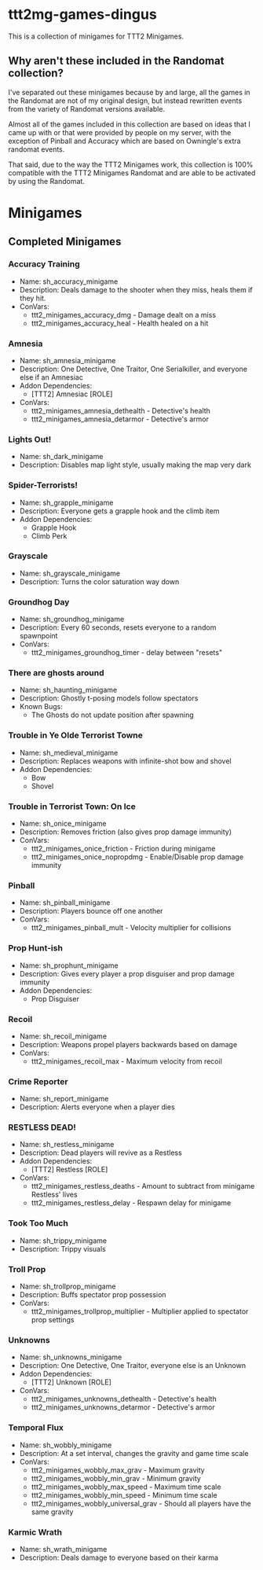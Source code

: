 # ttt2mg-games-dingus
This is a collection of minigames for TTT2 Minigames.

## Why aren't these included in the Randomat collection?
I've separated out these minigames because by and large, all the games in the Randomat are not of my original design, but instead rewritten events from the variety of Randomat versions available.

Almost all of the games included in this collection are based on ideas that I came up with or that were provided by people on my server, with the exception of Pinball and Accuracy which are based on Owningle's extra randomat events.

That said, due to the way the TTT2 Minigames work, this collection is 100% compatible with the TTT2 Minigames Randomat and are able to be activated by using the Randomat.

# Minigames

## Completed Minigames

### Accuracy Training
* Name: sh_accuracy_minigame
* Description: Deals damage to the shooter when they miss, heals them if they hit.
* ConVars:
  * ttt2_minigames_accuracy_dmg - Damage dealt on a miss
  * ttt2_minigames_accuracy_heal  - Health healed on a hit

### Amnesia
* Name: sh_amnesia_minigame
* Description: One Detective, One Traitor, One Serialkiller, and everyone else if an Amnesiac
* Addon Dependencies:
  * [TTT2] Amnesiac [ROLE]
* ConVars:
  * ttt2_minigames_amnesia_dethealth  - Detective's health
  * ttt2_minigames_amnesia_detarmor - Detective's armor

### Lights Out!
* Name: sh_dark_minigame
* Description: Disables map light style, usually making the map very dark

### Spider-Terrorists!
* Name: sh_grapple_minigame
* Description: Everyone gets a grapple hook and the climb item
* Addon Dependencies:
  * Grapple Hook
  * Climb Perk

### Grayscale
* Name: sh_grayscale_minigame
* Description: Turns the color saturation way down

### Groundhog Day
* Name: sh_groundhog_minigame
* Description: Every 60 seconds, resets everyone to a random spawnpoint
* ConVars:
  * ttt2_minigames_groundhog_timer  - delay between "resets"

### There are ghosts around
* Name: sh_haunting_minigame
* Description: Ghostly t-posing models follow spectators
* Known Bugs:
  * The Ghosts do not update position after spawning

### Trouble in Ye Olde Terrorist Towne
* Name: sh_medieval_minigame
* Description: Replaces weapons with infinite-shot bow and shovel
* Addon Dependencies:
  * Bow
  * Shovel

### Trouble in Terrorist Town: On Ice
* Name: sh_onice_minigame
* Description: Removes friction (also gives prop damage immunity)
* ConVars:
  * ttt2_minigames_onice_friction - Friction during minigame
  * ttt2_minigames_onice_nopropdmg  - Enable/Disable prop damage immunity

### Pinball
* Name: sh_pinball_minigame
* Description: Players bounce off one another
* ConVars:
  * ttt2_minigames_pinball_mult - Velocity multiplier for collisions

### Prop Hunt-ish
* Name: sh_prophunt_minigame
* Description: Gives every player a prop disguiser and prop damage immunity
* Addon Dependencies:
  * Prop Disguiser

### Recoil
* Name: sh_recoil_minigame
* Description: Weapons propel players backwards based on damage
* ConVars:
  * ttt2_minigames_recoil_max - Maximum velocity from recoil

### Crime Reporter
* Name: sh_report_minigame
* Description: Alerts everyone when a player dies

### RESTLESS DEAD!
* Name: sh_restless_minigame
* Description: Dead players will revive as a Restless
* Addon Dependencies:
  * [TTT2] Restless [ROLE]
* ConVars:
  * ttt2_minigames_restless_deaths  - Amount to subtract from minigame Restless' lives
  * ttt2_minigames_restless_delay - Respawn delay for minigame

### Took Too Much
* Name: sh_trippy_minigame
* Description: Trippy visuals

### Troll Prop
* Name: sh_trollprop_minigame
* Description: Buffs spectator prop possession
* ConVars:
  * ttt2_minigames_trollprop_multiplier - Multiplier applied to spectator prop settings

### Unknowns
* Name: sh_unknowns_minigame
* Description: One Detective, One Traitor, everyone else is an Unknown
* Addon Dependencies:
  * [TTT2] Unknown [ROLE]
* ConVars:
  * ttt2_minigames_unknowns_dethealth - Detective's health
  * ttt2_minigames_unknowns_detarmor  - Detective's armor

### Temporal Flux
* Name: sh_wobbly_minigame
* Description: At a set interval, changes the gravity and game time scale
* ConVars:
  * ttt2_minigames_wobbly_max_grav  - Maximum gravity
  * ttt2_minigames_wobbly_min_grav  - Minimum gravity
  * ttt2_minigames_wobbly_max_speed - Maximum time scale
  * ttt2_minigames_wobbly_min_speed - Minimum time scale
  * ttt2_minigames_wobbly_universal_grav  - Should all players have the same gravity

### Karmic Wrath
* Name: sh_wrath_minigame
* Description: Deals damage to everyone based on their karma
